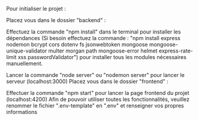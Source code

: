 Pour initialiser le projet :

Placez vous dans le dossier "backend" :

Effectuez la commande "npm install" dans le terminal pour installer les dépendances (Si besoin effectuez la commande : "npm install express nodemon bcrypt cors dotenv fs jsonwebtoken mongoose mongoose-unique-validator multer morgan path mongoose-error helmet express-rate-limit xss passwordValidator") pour installer tous les modules nécessaires manuellement.

Lancer la commande "node server" ou "nodemon server" pour lancer le serveur (localhost:3000) Placez vous dans le dossier "frontend" :

Effectuer la commande "npm start" pour lancer la page frontend du projet (localhost:4200) Afin de pouvoir utiliser toutes les fonctionnalités, veuillez renommer le fichier ".env-template" en ".env" et renseigner vos propres informations